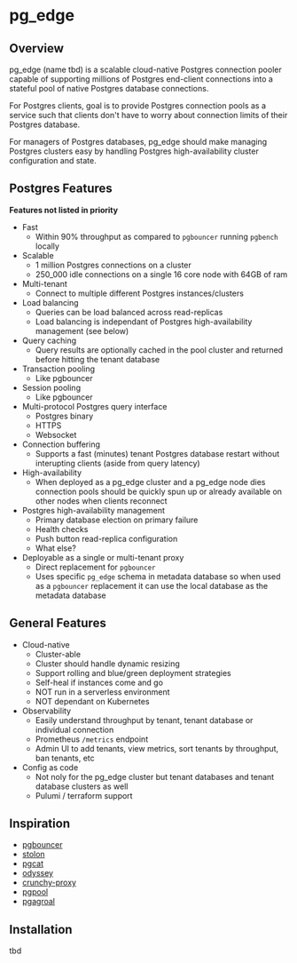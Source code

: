 # pg_edge

## Overview

pg_edge (name tbd) is a scalable cloud-native Postgres connection pooler capable of supporting millions of Postgres end-client connections into a stateful pool of native Postgres database connections.

For Postgres clients, goal is to provide Postgres connection pools as a service such that clients don't have to worry about connection limits of their Postgres database.

For managers of Postgres databases, pg_edge should make managing Postgres clusters easy by handling Postgres high-availability cluster configuration and state.

## Postgres Features

**Features not listed in priority**

- Fast
  - Within 90% throughput as compared to `pgbouncer` running `pgbench` locally
- Scalable
  - 1 million Postgres connections on a cluster
  - 250_000 idle connections on a single 16 core node with 64GB of ram
- Multi-tenant
  - Connect to multiple different Postgres instances/clusters
- Load balancing
  - Queries can be load balanced across read-replicas
  - Load balancing is independant of Postgres high-availability management (see below)
- Query caching
  - Query results are optionally cached in the pool cluster and returned before hitting the tenant database
- Transaction pooling
  - Like pgbouncer
- Session pooling
  - Like pgbouncer
- Multi-protocol Postgres query interface
  - Postgres binary
  - HTTPS
  - Websocket
- Connection buffering
  - Supports a fast (minutes) tenant Postgres database restart without interupting clients (aside from query latency)
- High-availability
  - When deployed as a pg_edge cluster and a pg_edge node dies connection pools should be quickly spun up or already available on other nodes when clients reconnect
- Postgres high-availability management
  - Primary database election on primary failure
  - Health checks
  - Push button read-replica configuration
  - What else?
- Deployable as a single or multi-tenant proxy
  - Direct replacement for `pgbouncer`
  - Uses specific `pg_edge` schema in metadata database so when used as a `pgbouncer` replacement it can use the local database as the metadata database

## General Features

- Cloud-native
  - Cluster-able
  - Cluster should handle dynamic resizing
  - Support rolling and blue/green deployment strategies
  - Self-heal if instances come and go
  - NOT run in a serverless environment
  - NOT dependant on Kubernetes
- Observability
  - Easily understand throughput by tenant, tenant database or individual connection
  - Prometheus `/metrics` endpoint
  - Admin UI to add tenants, view metrics, sort tenants by throughput, ban tenants, etc
- Config as code
  - Not noly for the pg_edge cluster but tenant databases and tenant database clusters as well
  - Pulumi / terraform support

## Inspiration

- [pgbouncer](https://www.pgbouncer.org/)
- [stolon](https://github.com/sorintlab/stolon)
- [pgcat](https://github.com/levkk/pgcat)
- [odyssey](https://github.com/yandex/odyssey)
- [crunchy-proxy](https://github.com/CrunchyData/crunchy-proxy)
- [pgpool](https://www.pgpool.net/mediawiki/index.php/Main_Page)
- [pgagroal](https://github.com/agroal/pgagroal)

## Installation

tbd
